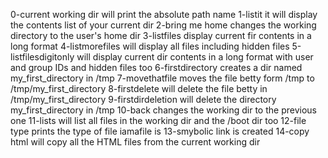 0-current working dir will print the absolute path name
1-listit it will display the contents list of your current dir
2-bring me home changes the working directory to the user's home dir
3-listfiles display current fir contents in a long format
4-listmorefiles will display all files including hidden files
5-listfilesdigitonly will display current dir contents in a long format with user and group IDs and hidden files too
6-firstdirectory creates a dir named my_first_directory in /tmp
7-movethatfile moves the file betty form /tmp to /tmp/my_first_directory
8-firstdelete will delete the file betty in /tmp/my_first_directory
9-firstdirdeletion will delete the directory my_first_directory in /tmp
10-back changes the working dir to the previous one
11-lists will list all files in the working dir and the /boot dir too
12-file type prints the type of file iamafile is
13-smybolic link is created
14-copy html will copy all the HTML files from the current working dir
